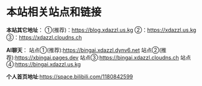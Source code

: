 # 本站相关站点和链接

**本站其它地址**：
①(推荐)：https://blog.xdazzl.us.kg
②：https://xdazzl.us.kg
③：https://xdazzl.cloudns.ch

**AI聊天**：
站点①(推荐):https://bingai.xdazzl.dynv6.net
站点②(推荐):https://xbingai.pages.dev
站点③:https://bingai.xdazzl.cloudns.ch
站点④:https://bingai.xdazzl.us.kg

**个人首页地址**:https://space.bilibili.com/1180842599